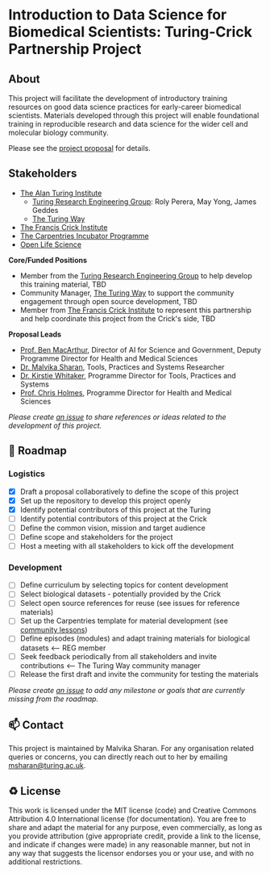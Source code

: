 # Introduction to Data Science for Biomedical Scientists: Turing-Crick Partnership Project

## About

This project will facilitate the development of introductory training resources on good data science practices for early-career biomedical scientists. 
Materials developed through this project will enable foundational training in reproducible research and data science for the wider cell and molecular biology community.

Please see the [project proposal](https://github.com/alan-turing-institute/data-training-for-bioscience/blob/main/proposal/2021-06-ASG-proposal.md) for details.

## Stakeholders

- [The Alan Turing Institute](https://www.turing.ac.uk)
  - [Turing Research Engineering Group](https://www.turing.ac.uk/research-engineering): Roly Perera, May Yong, James Geddes
  - [The Turing Way](https://www.turing.ac.uk/research/research-projects/turing-way-handbook-reproducible-data-science)
- [The Francis Crick Institute](https://www.turing.ac.uk/collaborate-turing/current-partnerships-and-collaborations/francis-crick-institute)
- [The Carpentries Incubator Programme](https://github.com/carpentries-incubator)
- [Open Life Science](https://openlifesci.org/)

**Core/Funded Positions**
- Member from the [Turing Research Engineering Group](https://www.turing.ac.uk/research-engineering) to help develop this training material, TBD
- Community Manager, [The Turing Way](https://www.turing.ac.uk/research/research-projects/turing-way-handbook-reproducible-data-science) to support the community engagement through open source development, TBD
- Member from [The Francis Crick Institute](https://www.turing.ac.uk/collaborate-turing/current-partnerships-and-collaborations/francis-crick-institute) to represent this partnership and help coordinate this project from the Crick's side, TBD

**Proposal Leads**
  - [Prof. Ben MacArthur](https://www.turing.ac.uk/people/researchers/ben-macarthur), Director of AI for Science and Government, Deputy Programme Director for Health and Medical Sciences
  - [Dr. Malvika Sharan](https://www.turing.ac.uk/people/spotlights/malvika-sharan), Tools, Practices and Systems Researcher
  - [Dr. Kirstie Whitaker](https://www.turing.ac.uk/people/researchers/kirstie-whitaker), Programme Director for Tools, Practices and Systems
  - [Prof. Chris Holmes](https://www.turing.ac.uk/people/researchers/ben-macarthur), Programme Director for Health and Medical Sciences

*Please create [an issue](https://github.com/alan-turing-institute/data-training-for-bioscience/issues) to share references or ideas related to the development of this project.*

🎯 Roadmap
---

### Logistics

- [x] Draft a proposal collaboratively to define the scope of this project
- [x] Set up the repository to develop this project openly
- [x] Identify potential contributors of this project at the Turing
- [ ] Identify potential contributors of this project at the Crick
- [ ] Define the common vision, mission and target audience
- [ ] Define scope and stakeholders for the project
- [ ] Host a meeting with all stakeholders to kick off the development 

### Development

- [ ] Define curriculum by selecting topics for content development
- [ ] Select biological datasets - potentially provided by the Crick
- [ ] Select open source references for reuse (see issues for reference materials)
- [ ] Set up the Carpentries template for material development (see [community lessons](https://carpentries.org/community-lessons/))
- [ ] Define episodes (modules) and adapt training materials for biological datasets <-- REG member
- [ ] Seek feedback periodically from all stakeholders and invite contributions <-- The Turing Way community manager
- [ ] Release the first draft and invite the community for testing the materials

*Please create [an issue](https://github.com/alan-turing-institute/data-training-for-bioscience/issues) to add any milestone or goals that are currently missing from the roadmap.*

📫 Contact
---

This project is maintained by Malvika Sharan.
For any organisation related queries or concerns, you can directly reach out to her by emailing [msharan@turing.ac.uk](mailto:msharan@turing.ac.uk).

♻️ License
---

This work is licensed under the MIT license (code) and Creative Commons Attribution 4.0 International license (for documentation). 
You are free to share and adapt the material for any purpose, even commercially, 
as long as you provide attribution (give appropriate credit, provide a link to the license, 
and indicate if changes were made) in any reasonable manner, but not in any way that suggests the 
licensor endorses you or your use, and with no additional restrictions.
